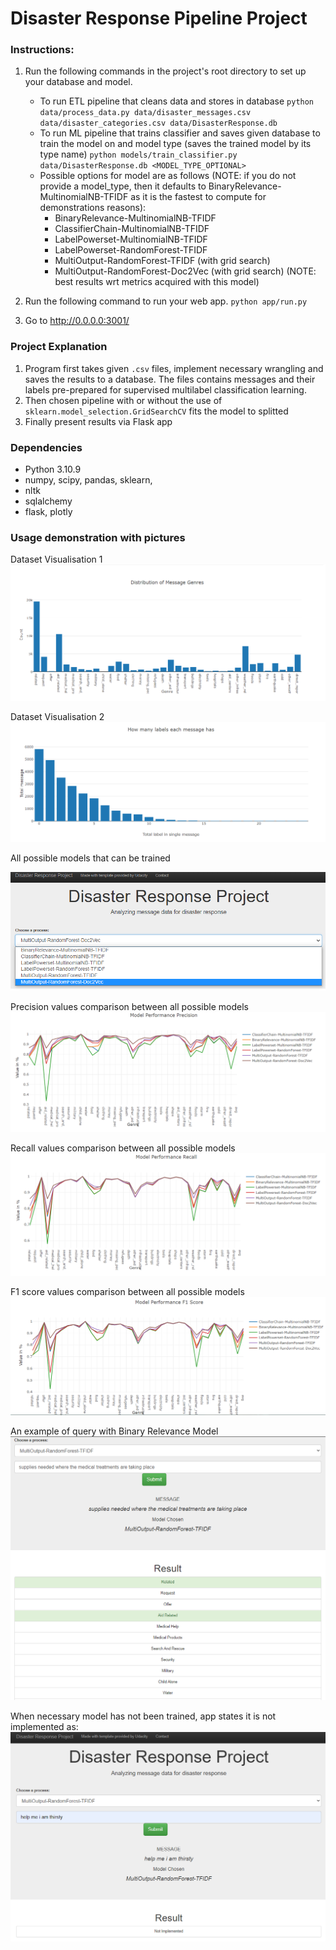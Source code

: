 # Disaster Response Pipeline Project


### Instructions:
1. Run the following commands in the project's root directory to set up your database and model.

    - To run ETL pipeline that cleans data and stores in database
        `python data/process_data.py data/disaster_messages.csv data/disaster_categories.csv data/DisasterResponse.db`
    - To run ML pipeline that trains classifier and saves given database to train the model on and model type (saves the trained model by its type name)
        `python models/train_classifier.py data/DisasterResponse.db <MODEL_TYPE_OPTIONAL>`
    - Possible options for model are as follows (NOTE: if you do not provide a model_type, then it defaults to BinaryRelevance-MultinomialNB-TFIDF as it is the fastest to compute for demonstrations reasons):
        - BinaryRelevance-MultinomialNB-TFIDF
        - ClassifierChain-MultinomialNB-TFIDF
        - LabelPowerset-MultinomialNB-TFIDF
        - LabelPowerset-RandomForest-TFIDF
        - MultiOutput-RandomForest-TFIDF (with grid search)
        - MultiOutput-RandomForest-Doc2Vec (with grid search) (NOTE: best results wrt metrics acquired with this model)

2. Run the following command to run your web app.
    `python app/run.py`

3. Go to http://0.0.0.0:3001/

### Project Explanation

1. Program first takes given `.csv` files, implement necessary wrangling and saves the results to a database. The files contains messages and their labels pre-prepared for supervised multilabel classification learning.
2. Then chosen pipeline with or without the use of `sklearn.model_selection.GridSearchCV` fits the model to splitted
3. Finally present results via Flask app

### Dependencies
- Python 3.10.9
- numpy, scipy, pandas, sklearn, 
- nltk
- sqlalchemy
- flask, plotly

### Usage demonstration with pictures

Dataset Visualisation 1
![dataset1](demo_pics/dataset1.png)

Dataset Visualisation 2
![dataset2](demo_pics/dataset2.png)

All possible models that can be trained

![models](demo_pics/models.png)

Precision values comparison between all possible models
![precision](demo_pics/model_precision.png)

Recall values comparison between all possible models
![recall](demo_pics/model_recall.png)

F1 score values comparison between all possible models
![recall](demo_pics/model_f1score.png)

An example of query with Binary Relevance Model
![predict](demo_pics/model_predict_example.png)

When necessary model has not been trained, app states it is not implemented as:
![not_implemented](demo_pics/not_implemented_example.png)